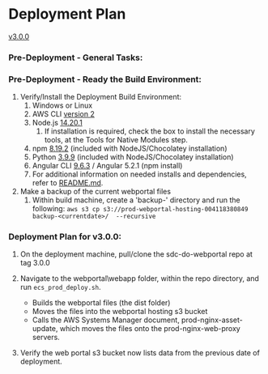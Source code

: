 # Deployment Plan

[v3.0.0](https://github.com/USDOT-SDC/sdc-dot-webportal/tree/3.0.0)

### Pre-Deployment - General Tasks:

### Pre-Deployment - Ready the Build Environment:

1. Verify/Install the Deployment Build Environment:
   1. Windows or Linux
   2. AWS CLI [version 2](https://docs.aws.amazon.com/cli/latest/userguide/install-cliv2.html)
   3. Node.js [14.20.1](https://nodejs.org/download/release/v14.20.1/)
      1. If installation is required, check the box to install the necessary tools, at the Tools for Native Modules step.
   4. npm [8.19.2](https://www.npmjs.com/package/npm) (included with NodeJS/Chocolatey installation)
   5. Python [3.9.9](https://www.python.org/downloads/release/python-399/) (included with NodeJS/Chocolatey installation)
   6. Angular CLI [9.6.3](https://angular.io/cli) / Angular 5.2.1 (npm install)
   7. For additional information on needed installs and dependencies, refer to [README.md](https://github.com/USDOT-SDC/sdc-dot-webportal#installation-steps-for-ui-first-time-build--).
2. Make a backup of the current webportal files
   1. Within build machine, create a 'backup-<currentdate>' directory and run the following:
      `aws s3 cp s3://prod-webportal-hosting-004118380849  backup-<currentdate>/  --recursive`

### Deployment Plan for v3.0.0:

1. On the deployment machine, pull/clone the sdc-do-webportal repo at tag 3.0.0

2. Navigate to the webportal\webapp folder, within the repo directory, and run `ecs_prod_deploy.sh`.

   - Builds the webportal files (the dist folder)
   - Moves the files into the webportal hosting s3 bucket
   - Calls the AWS Systems Manager document, prod-nginx-asset-update, which moves the files onto the prod-nginx-web-proxy servers.

3. Verify the web portal s3 bucket now lists data from the previous date of deployment.
